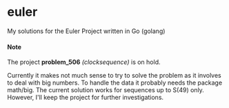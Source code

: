 # euler
My solutions for the Euler Project written in Go (golang)

#### Note
The project **problem_506** *(clocksequence)* is on hold.

Currently it makes not much sense to try to solve the problem as it involves to deal with big numbers. To handle the data it probably  needs the package math/big. The current solution works for sequences up to S(49) only. However, I'll keep the project for further investigations.
